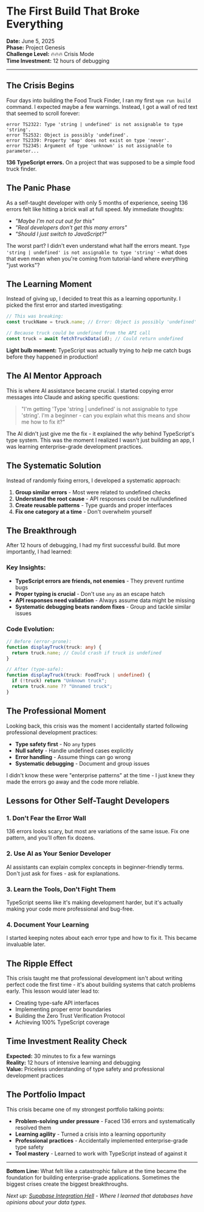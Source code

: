 # The First Build That Broke Everything

**Date:** June 5, 2025  
**Phase:** Project Genesis  
**Challenge Level:** 🔥🔥🔥 Crisis Mode  
**Time Investment:** 12 hours of debugging  

---

## The Crisis Begins

Four days into building the Food Truck Finder, I ran my first `npm run build` command. I expected maybe a few warnings. Instead, I got a wall of red text that seemed to scroll forever:

```
error TS2322: Type 'string | undefined' is not assignable to type 'string'.
error TS2532: Object is possibly 'undefined'.
error TS2339: Property 'map' does not exist on type 'never'.
error TS2345: Argument of type 'unknown' is not assignable to parameter...
```

**136 TypeScript errors.** On a project that was supposed to be a simple food truck finder.

## The Panic Phase

As a self-taught developer with only 5 months of experience, seeing 136 errors felt like hitting a brick wall at full speed. My immediate thoughts:

- *"Maybe I'm not cut out for this"*
- *"Real developers don't get this many errors"*
- *"Should I just switch to JavaScript?"*

The worst part? I didn't even understand what half the errors meant. `Type 'string | undefined' is not assignable to type 'string'` - what does that even mean when you're coming from tutorial-land where everything "just works"?

## The Learning Moment

Instead of giving up, I decided to treat this as a learning opportunity. I picked the first error and started investigating:

```typescript
// This was breaking:
const truckName = truck.name; // Error: Object is possibly 'undefined'

// Because truck could be undefined from the API call
const truck = await fetchTruckData(id); // Could return undefined
```

**Light bulb moment:** TypeScript was actually trying to *help* me catch bugs before they happened in production!

## The AI Mentor Approach

This is where AI assistance became crucial. I started copying error messages into Claude and asking specific questions:

> "I'm getting 'Type 'string | undefined' is not assignable to type 'string'. I'm a beginner - can you explain what this means and show me how to fix it?"

The AI didn't just give me the fix - it explained the *why* behind TypeScript's type system. This was the moment I realized I wasn't just building an app, I was learning enterprise-grade development practices.

## The Systematic Solution

Instead of randomly fixing errors, I developed a systematic approach:

1. **Group similar errors** - Most were related to undefined checks
2. **Understand the root cause** - API responses could be null/undefined
3. **Create reusable patterns** - Type guards and proper interfaces
4. **Fix one category at a time** - Don't overwhelm yourself

## The Breakthrough

After 12 hours of debugging, I had my first successful build. But more importantly, I had learned:

### Key Insights:
- **TypeScript errors are friends, not enemies** - They prevent runtime bugs
- **Proper typing is crucial** - Don't use `any` as an escape hatch
- **API responses need validation** - Always assume data might be missing
- **Systematic debugging beats random fixes** - Group and tackle similar issues

### Code Evolution:
```typescript
// Before (error-prone):
function displayTruck(truck: any) {
  return truck.name; // Could crash if truck is undefined
}

// After (type-safe):
function displayTruck(truck: FoodTruck | undefined) {
  if (!truck) return "Unknown truck";
  return truck.name ?? "Unnamed truck";
}
```

## The Professional Moment

Looking back, this crisis was the moment I accidentally started following professional development practices:

- **Type safety first** - No `any` types
- **Null safety** - Handle undefined cases explicitly  
- **Error handling** - Assume things can go wrong
- **Systematic debugging** - Document and group issues

I didn't know these were "enterprise patterns" at the time - I just knew they made the errors go away and the code more reliable.

## Lessons for Other Self-Taught Developers

### 1. **Don't Fear the Error Wall**
136 errors looks scary, but most are variations of the same issue. Fix one pattern, and you'll often fix dozens.

### 2. **Use AI as Your Senior Developer**
AI assistants can explain complex concepts in beginner-friendly terms. Don't just ask for fixes - ask for explanations.

### 3. **Learn the Tools, Don't Fight Them**
TypeScript seems like it's making development harder, but it's actually making your code more professional and bug-free.

### 4. **Document Your Learning**
I started keeping notes about each error type and how to fix it. This became invaluable later.

## The Ripple Effect

This crisis taught me that professional development isn't about writing perfect code the first time - it's about building systems that catch problems early. This lesson would later lead to:

- Creating type-safe API interfaces
- Implementing proper error boundaries
- Building the Zero Trust Verification Protocol
- Achieving 100% TypeScript coverage

## Time Investment Reality Check

**Expected:** 30 minutes to fix a few warnings  
**Reality:** 12 hours of intensive learning and debugging  
**Value:** Priceless understanding of type safety and professional development practices

## The Portfolio Impact

This crisis became one of my strongest portfolio talking points:

- **Problem-solving under pressure** - Faced 136 errors and systematically resolved them
- **Learning agility** - Turned a crisis into a learning opportunity
- **Professional practices** - Accidentally implemented enterprise-grade type safety
- **Tool mastery** - Learned to work with TypeScript instead of against it

---

**Bottom Line:** What felt like a catastrophic failure at the time became the foundation for building enterprise-grade applications. Sometimes the biggest crises create the biggest breakthroughs.

*Next up: [Supabase Integration Hell](07-supabase-integration-hell.md) - Where I learned that databases have opinions about your data types.*
